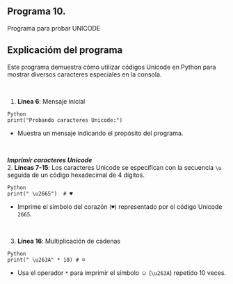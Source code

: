 ## Programa 10.
Programa para probar UNICODE

## Explicacióm del programa
Este programa demuestra cómo utilizar códigos Unicode en Python para mostrar diversos caracteres especiales en la consola.

<br/>

1. __Línea 6__: Mensaje inicial
```
Python
print("Probando caracteres Unicode:")
```
* Muestra un mensaje indicando el propósito del programa.

<br/>

__*Imprimir caracteres Unicode*__ <br/>
2. __Líneas 7-15__: Los caracteres Unicode se especifican con la secuencia `\u` seguida de un código hexadecimal de 4 dígitos.
```
Python
print(" \u2665")  # ♥
```
* Imprime el símbolo del corazón (`♥`) representado por el código Unicode `2665`.

<br/>

3. __Línea 16__: Multiplicación de cadenas
```
Python
print(" \u263A" * 10) # ☺
```
* Usa el operador `*` para imprimir el símbolo ☺ (`\u263A`) repetido 10 veces.
